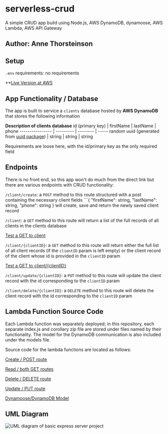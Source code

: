 # serverless-crud
A simple CRUD app build using Node.js, AWS DynamoDB, dynamoose, AWS Lambda, AWS API Gateway

## Author: Anne Thorsteinson

## Setup

```.env``` requirements: no requirements

**[Live Version at AWS](https://kfua3zse5h.execute-api.us-west-2.amazonaws.com)

## App Functionality / Database

The app is built to service a ```clients``` database hosted by **AWS DynamoDB** that stores the following information

**Description of clients database**
id (primary key) | firstName | lastName | phone
---------------- | --------- | -------- | -----
random uuid (generated from [uuid package](https://www.npmjs.com/package/uuid)) | string | string | string

Requirements are loose here, with the id/primary key as the only required field

## Endpoints

There is no front end, so this app won't do much from the direct link but there are various endpoints with CRUD functionality:

```/client/create```: a ```POST``` method to this route structured with a post containing the necessary client fields ```{ "firstName": string, "lastName": string, "phone": string } will create, save and return the newly saved client record

```/client```: a ```GET``` method to this route will return a list of the full records of all clients in the clients database

[Test a GET to client](https://kfua3zse5h.execute-api.us-west-2.amazonaws.com/client)

```/client/{clientID}```: a ```GET``` method to this route will return either the full list of all client records (if the ```clientID``` param is left empty) or the client record of the client whose id is provided in the ```clientID``` param

[Test a GET to client/{clientID}](https://kfua3zse5h.execute-api.us-west-2.amazonaws.com/client/4603229f-9841-498f-b7c5-197d5c5ffaa7)

```/client/update/{clientID}```: a ```PUT``` method to this route will update the client record with the id corresponding to the ```clientID``` param

```/client/delete/{clientID}```: a ```DELETE``` method to this route will delete the client record with the id corresponding to the ```clientID``` param

## Lambda Function Source Code

Each Lambda function was separately deployed; in this repository, each separate index.js and corollary zip file are stored under files named by their functionality. The model for the DynamoDB communication is also included under the models file.

Source code for the lambda functions are located as follows:

[Create / POST route](./create/index.js)

[Read / both GET routes](./read/index.js)

[Delete / DELETE route](./delete/index.js)

[Update / PUT route](./update/index.js)

[Dynamoose/DynamoDB Model](./Models/clientSchema.js)

## UML Diagram

![UML diagram of basic express server project](./assets/Lab18.png)
